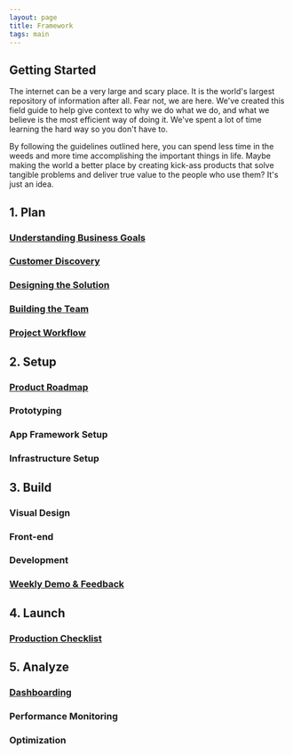 ```yaml
---
layout: page
title: Framework
tags: main
---
```


## Getting Started
The internet can be a very large and scary place. It is the world's largest repository of information after all. Fear not, we are here. We've created this field guide to help give context to why we do what we do, and what we believe is the most efficient way of doing it. We've spent a lot of time learning the hard way so you don't have to. 

By following the guidelines outlined here, you can spend less time in the weeds and more time accomplishing the  important things in life. Maybe making the world a better place by creating kick-ass products that solve tangible problems and deliver true value to the people who use them? It's just an idea. 

## 1. Plan

### [Understanding Business Goals](/plan-business-goals/)

### [Customer Discovery](/plan-customer-discovery/ )

### [Designing the Solution](/plan-designing-the-solution/)

### [Building the Team](/plan-building-the-team/)

### [Project Workflow](/plan-defining-the-workflow/)

## 2. Setup

### [Product Roadmap](/setup-product-roadmap/)

### Prototyping

### App Framework Setup

### Infrastructure Setup

## 3. Build

### Visual Design

### Front-end

### Development

### [Weekly Demo & Feedback](/build-weekly-demo)

## 4. Launch

### [Production Checklist](/launch-production-checklist)

## 5. Analyze

### [Dashboarding](/analyze-dashboarding/)

### Performance Monitoring

### Optimization
